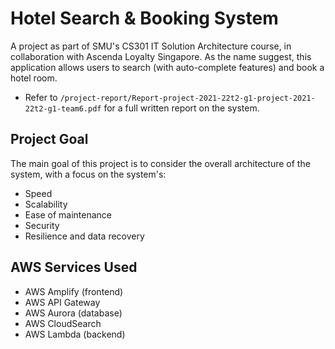 # Hotel Search & Booking System
A project as part of SMU's CS301 IT Solution Architecture course, in collaboration with Ascenda Loyalty Singapore. As the name suggest, this application allows users to search (with auto-complete features) and book a hotel room. 
- Refer to `/project-report/Report-project-2021-22t2-g1-project-2021-22t2-g1-team6.pdf` for a full written report on the system.


## Project Goal
The main goal of this project is to consider the overall architecture of the system, with a focus on the system's:
- Speed
- Scalability
- Ease of maintenance
- Security
- Resilience and data recovery

## AWS Services Used
- AWS Amplify (frontend)
- AWS API Gateway
- AWS Aurora (database)
- AWS CloudSearch
- AWS Lambda (backend)

